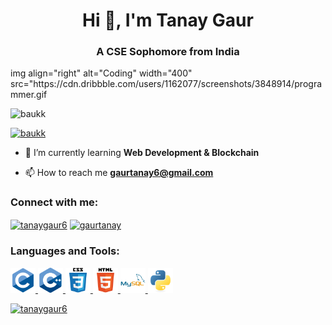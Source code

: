 <h1 align="center">Hi 👋, I'm Tanay Gaur</h1>
<h3 align="center">A CSE Sophomore from India</h3>
img align="right" alt="Coding" width="400" src="https://cdn.dribbble.com/users/1162077/screenshots/3848914/programmer.gif
<p align="left"> <img src="https://komarev.com/ghpvc/?username=baukk&label=Profile%20views&color=0e75b6&style=plastic" alt="baukk" /> </p>

<p align="left"> <a href="https://github.com/ryo-ma/github-profile-trophy"><img src="https://github-profile-trophy.vercel.app/?username=baukk" alt="baukk" /></a> </p>


- 🌱 I’m currently learning **Web Development & Blockchain**

- 📫 How to reach me **gaurtanay6@gmail.com**

<h3 align="left">Connect with me:</h3>
<p align="left">
<a href="https://twitter.com/tanaygaur6" target="blank"><img align="center" src="https://raw.githubusercontent.com/rahuldkjain/github-profile-readme-generator/master/src/images/icons/Social/twitter.svg" alt="tanaygaur6" height="30" width="40" /></a>
<a href="https://linkedin.com/in/gaurtanay" target="blank"><img align="center" src="https://raw.githubusercontent.com/rahuldkjain/github-profile-readme-generator/master/src/images/icons/Social/linked-in-alt.svg" alt="gaurtanay" height="30" width="40" /></a>
</p>

<h3 align="left">Languages and Tools:</h3>
<p align="left"> <a href="https://www.cprogramming.com/" target="_blank" rel="noreferrer"> <img src="https://raw.githubusercontent.com/devicons/devicon/master/icons/c/c-original.svg" alt="c" width="40" height="40"/> </a> <a href="https://www.w3schools.com/cpp/" target="_blank" rel="noreferrer"> <img src="https://raw.githubusercontent.com/devicons/devicon/master/icons/cplusplus/cplusplus-original.svg" alt="cplusplus" width="40" height="40"/> </a> <a href="https://www.w3schools.com/css/" target="_blank" rel="noreferrer"> <img src="https://raw.githubusercontent.com/devicons/devicon/master/icons/css3/css3-original-wordmark.svg" alt="css3" width="40" height="40"/> </a> <a href="https://www.w3.org/html/" target="_blank" rel="noreferrer"> <img src="https://raw.githubusercontent.com/devicons/devicon/master/icons/html5/html5-original-wordmark.svg" alt="html5" width="40" height="40"/> </a> <a href="https://www.mysql.com/" target="_blank" rel="noreferrer"> <img src="https://raw.githubusercontent.com/devicons/devicon/master/icons/mysql/mysql-original-wordmark.svg" alt="mysql" width="40" height="40"/> </a> <a href="https://www.python.org" target="_blank" rel="noreferrer"> <img src="https://raw.githubusercontent.com/devicons/devicon/master/icons/python/python-original.svg" alt="python" width="40" height="40"/> </a> </p>

<p align="left"> <a href="https://twitter.com/tanaygaur6" target="blank"><img src="https://img.shields.io/twitter/follow/tanaygaur6?logo=twitter&style=for-the-badge" alt="tanaygaur6" /></a> </p>

